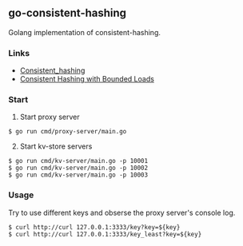 ## go-consistent-hashing

Golang implementation of consistent-hashing.



### Links

- [Consistent_hashing](https://en.wikipedia.org/wiki/Consistent_hashing)
- [Consistent Hashing with Bounded Loads](http://ai.googleblog.com/2017/04/consistent-hashing-with-bounded-loads.html)



### Start

1. Start proxy server

```shell
$ go run cmd/proxy-server/main.go
```

2. Start kv-store servers

```shell
$ go run cmd/kv-server/main.go -p 10001
$ go run cmd/kv-server/main.go -p 10002
$ go run cmd/kv-server/main.go -p 10003
```



### Usage

Try to use different keys and obserse the proxy server's console log.

```shell
$ curl http://curl 127.0.0.1:3333/key?key=${key}
$ curl http://curl 127.0.0.1:3333/key_least?key=${key}
```

